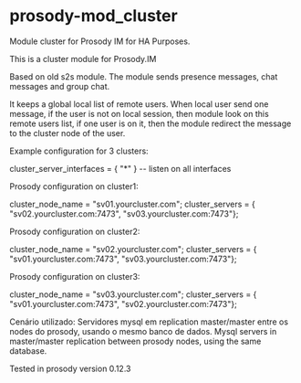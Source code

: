 # prosody-mod_cluster
Module cluster for Prosody IM for HA Purposes.

This is a cluster module for Prosody.IM

Based on old s2s module.
The module sends presence messages, chat messages and group chat.

It keeps a global local list of remote users. When local user send one message, if the user is not on local session, then module look on this remote users list, if one user is on it, then the module redirect the message to the cluster node of the user.

Example configuration for 3 clusters:

cluster_server_interfaces = { "*" } -- listen on all interfaces

Prosody configuration on cluster1:

cluster_node_name = "sv01.yourcluster.com";
cluster_servers = { "sv02.yourcluster.com:7473", "sv03.yourcluster.com:7473"};

Prosody configuration on cluster2:

cluster_node_name = "sv02.yourcluster.com";
cluster_servers = { "sv01.yourcluster.com:7473", "sv03.yourcluster.com:7473"};

Prosody configuration on cluster3:

cluster_node_name = "sv03.yourcluster.com";
cluster_servers = { "sv01.yourcluster.com:7473", "sv02.yourcluster.com:7473"};


Cenário utilizado: 
Servidores mysql em replication master/master entre os nodes do prosody, usando o mesmo banco de dados.
Mysql servers in master/master replication between prosody nodes, using the same database.

Tested in prosody version 0.12.3 


